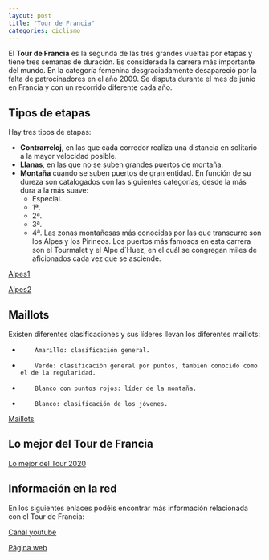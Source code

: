 ```yaml
---
layout: post
title: "Tour de Francia"
categories: ciclismo
---
```



El **Tour de Francia** es la segunda de las tres grandes vueltas por etapas y tiene tres semanas de duración. Es considerada la carrera más importante del mundo.
En la categoría femenina desgraciadamente desapareció por la falta de patrocinadores en el año 2009.
Se disputa durante el mes de junio en Francia y con un recorrido diferente cada año.

## Tipos de etapas

Hay tres tipos de etapas:
* **Contrarreloj**, en las que cada corredor realiza una distancia en solitario a la mayor velocidad posible.
* **Llanas**, en las que no se suben grandes puertos de montaña.
* **Montaña** cuando se suben puertos de  gran entidad. En función de su dureza son catalogados con las siguientes categorías, desde la más dura a la más suave:
  * Especial.
  * 1ª.
  * 2ª.
  * 3ª.
  * 4ª.
Las zonas montañosas más conocidas por las que transcurre son los Alpes y los Pirineos.
Los puertos más famosos en esta carrera son el Tourmalet y el Alpe d´Huez, en el cuál se congregan miles de aficionados cada vez que se asciende.

[Alpes1](../images_text/ciclismo_tour_alpe.jpg)

[Alpes2](../images_text/ciclismo_tour_alpe2.jpg)

## Maillots

Existen diferentes clasificaciones y sus líderes llevan los diferentes maillots:
-         Amarillo: clasificación general.
-         Verde: clasificación general por puntos, también conocido como el de la regularidad.
-         Blanco con puntos rojos: líder de la montaña.
-         Blanco: clasificación de los jóvenes.

[Maillots](../images_text/ciclismo_tour_maillot.jpg)



## Lo mejor del Tour de Francia

[Lo mejor del Tour 2020](https://www.youtube.com/watch?v=SDhojXP7qs0)

## Información en la red

En los siguientes enlaces podéis encontrar más información relacionada con el Tour de Francia:

[Canal youtube](https://www.youtube.com/user/letourdefrance)


[Página web](https://www.letour.fr/es/)
